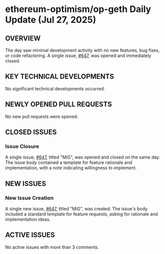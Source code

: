 # ethereum-optimism/op-geth Daily Update (Jul 27, 2025)
## OVERVIEW 
The day saw minimal development activity with no new features, bug fixes, or code refactoring. A single issue, [#647](https://github.com/ethereum-optimism/op-geth/issues/647), was opened and immediately closed.

## KEY TECHNICAL DEVELOPMENTS
No significant technical developments occurred.

## NEWLY OPENED PULL REQUESTS
No new pull requests were opened.

## CLOSED ISSUES
### Issue Closure
A single issue, [#647](https://github.com/ethereum-optimism/op-geth/issues/647), titled "MiG", was opened and closed on the same day. The issue body contained a template for feature rationale and implementation, with a note indicating willingness to implement.

## NEW ISSUES
### New Issue Creation
A single new issue, [#647](https://github.com/ethereum-optimism/op-geth/issues/647), titled "MiG", was created. The issue's body included a standard template for feature requests, asking for rationale and implementation ideas.

## ACTIVE ISSUES
No active issues with more than 3 comments.